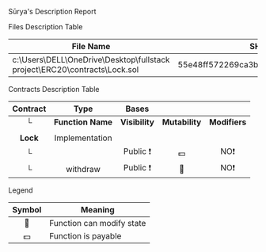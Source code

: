  Sūrya's Description Report

 Files Description Table


|  File Name  |  SHA-1 Hash  |
|-------------|--------------|
| c:\Users\DELL\OneDrive\Desktop\fullstack project\ERC20\contracts\Lock.sol | 55e48ff572269ca3bf84f3809959667dbd137db9 |


 Contracts Description Table


|  Contract  |         Type        |       Bases      |                  |                 |
|:----------:|:-------------------:|:----------------:|:----------------:|:---------------:|
|     └      |  **Function Name**  |  **Visibility**  |  **Mutability**  |  **Modifiers**  |
||||||
| **Lock** | Implementation |  |||
| └ | <Constructor> | Public ❗️ |  💵 |NO❗️ |
| └ | withdraw | Public ❗️ | 🛑  |NO❗️ |


 Legend

|  Symbol  |  Meaning  |
|:--------:|-----------|
|    🛑    | Function can modify state |
|    💵    | Function is payable |
